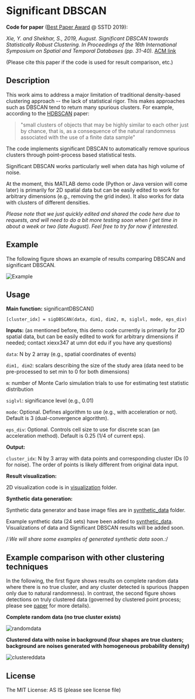 # Significant DBSCAN
**Code for paper** ([Best Paper Award](http://sstd2019.org/program.html) @ SSTD 2019):

*Xie, Y. and Shekhar, S., 2019, August. Significant DBSCAN towards Statistically Robust Clustering. In Proceedings of the 16th International Symposium on Spatial and Temporal Databases (pp. 31-40).* [ACM link](https://dl.acm.org/doi/abs/10.1145/3340964.3340968)

(Please cite this paper if the code is used for result comparison, etc.)

## Description
This work aims to address a major limitation of traditional density-based clustering approach -- the lack of statistical rigor. This makes approaches such as DBSCAN tend to return many spurious clusters. For example, according to the [HDBSCAN](https://link.springer.com/chapter/10.1007/978-3-642-37456-2_14) paper: 
>"small clusters of objects that may be highly similar to each other just by chance, that is, as a consequence of the natural randomness associated with the use of a finite data sample"

The code implements significant DBSCAN to automatically remove spurious clusters through point-process based statistical tests.

Significant DBSCAN works particularly well when data has high volume of noise.

At the moment, this MATLAB demo code (Python or Java version will come later) is primarily for 2D spatial data but can be easily edited to work for arbitrary dimensions (e.g., removing the grid index). It also works for data with clusters of different densities.

*Please note that we just quickly edited and shared the code here due to requests, and will need to do a bit more testing soon when I get time in about a week or two (late August). Feel free to try for now if interested.*

## Example
The following figure shows an example of results comparing DBSCAN and significant DBSCAN.

![Example](https://github.com/yqthanks/significantDBSCAN/blob/master/example_results.png)

## Usage
**Main function:** significantDBSCAN()
```
[cluster_idx] = sigDBSCAN(data, dim1, dim2, m, siglvl, mode, eps_div)
```

**Inputs:** (as mentioned before, this demo code currently is primarily for 2D spatial data, but can be easily edited to work for arbitrary dimensions if needed; contact xiexx347 at umn dot edu if you have any questions)

```data```: N by 2 array (e.g., spatial coordinates of events)

```dim1, dim2```: scalars describing the size of the study area (data need to be pre-processed to set min to 0 for both dimensions)

```m```: number of Monte Carlo simulation trials to use for estimating test statistic distribution

```siglvl```: significance level (e.g., 0.01)

```mode```: Optional. Defines algorithm to use (e.g., with acceleration or not). Default is 3 (dual-convergence algorithm).

```eps_div```: Optional. Controls cell size to use for discrete scan (an acceleration method). Default is 0.25 (1/4 of current eps).

**Output:**

```cluster_idx```: N by 3 array with data points and corresponding cluster IDs (0 for noise). The order of points is likely different from original data input.

**Result visualization:**

2D visualization code is in [visualization](https://github.com/yqthanks/significantDBSCAN/tree/master/visualization) folder.

**Synthetic data generation:**

Synthetic data generator and base image files are in [synthetic_data](https://github.com/yqthanks/significantDBSCAN/tree/master/synthetic_data) folder.

Example synthetic data (24 sets) have been added to [synthetic_data](https://github.com/yqthanks/significantDBSCAN/tree/master/synthetic_data). Visualizations of data and Significant DBSCAN results will be added soon.

/*:*We will share some examples of generated synthetic data soon.*:*/


## Example comparison with other clustering techniques

In the following, the first figure shows results on complete random data where there is no true cluster, and any cluster detected is spurious (happen only due to natural randomness). In contrast, the second figure shows detections on truly clustered data (governed by clustered point process; please see [paper](https://dl.acm.org/doi/abs/10.1145/3340964.3340968) for more details).

**Complete random data (no true cluster exists)**

![randomdata](https://github.com/yqthanks/significantDBSCAN/blob/master/example_data_and_results/comparison1_random_data.png)


**Clustered data with noise in background (four shapes are true clusters; background are noises generated with homogeneous probability density)**

![clustereddata](https://github.com/yqthanks/significantDBSCAN/blob/master/example_data_and_results/comparison2_clustered_data.png)

## License

The MIT License: AS IS (please see license file)
